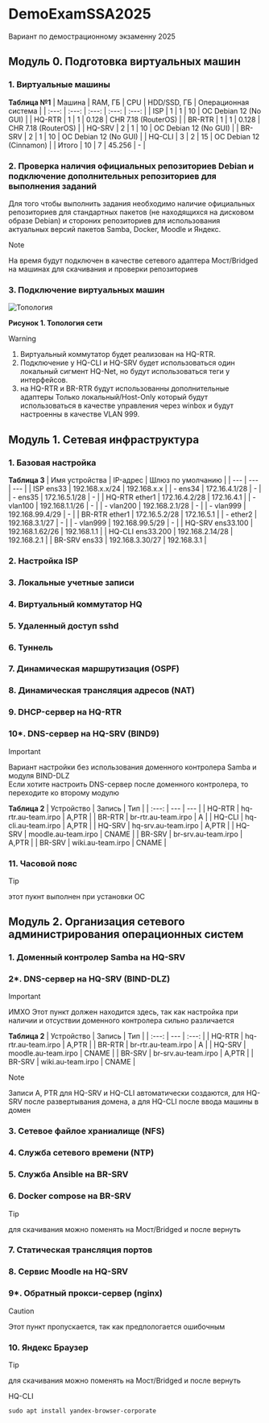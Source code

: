 # DemoExamSSA2025
Вариант по демострационному экзаменну 2025 

## Модуль 0. Подготовка виртуальных машин
### 1. Виртуальные машины

**Таблица №1**
|  Машина  |  RAM, ГБ  |  CPU  |  HDD/SSD, ГБ  |  Операционная система  |
|  :---:  |  :---:  |  :---:  |  :---:  |  :---:  |
|  ISP  |  1  |  1  |  10  |  OC Debian 12 (No GUI)  |
|  HQ-RTR  |  1  |  1  |  0.128  |  CHR 7.18 (RouterOS)  |
|  BR-RTR  |  1  |  1  |  0.128  |  CHR 7.18 (RouterOS)  |
|  HQ-SRV  |  2  |  1  |  10  |  OC Debian 12 (No GUI)  |
|  BR-SRV  |  2  |  1  |  10  |  OC Debian 12 (No GUI)  |
|  HQ-CLI  |  3  |  2  |  15  |  OC Debian 12 (Cinnamon)  |
|  Итого  |  10  |  7  |  45.256  |  -  |  

### 2. Проверка наличия официальных репозиториев Debian и подключение дополнительных репозиториев для выполнения заданий
Для того чтобы выполнить задания необходимо наличие официальных репозиториев для стандартных пакетов (не находящихся на дисковом образе Debian) и стороних репозиториев для использования актуальных версий пакетов Samba, Docker, Moodle и Яндекс.

> [!NOTE]
> На время будут подключен в качестве сетевого адаптера Мост/Bridged на машинах для скачивания и проверки репозиториев

### 3. Подключение виртуальных машин  

![Топология](https://github.com/user-attachments/assets/6e7b0b78-a47c-467f-a61b-08e421c27acf)

**Рисунок 1. Топология сети**

> [!WARNING]
> 1. Виртуальный коммутатор будет реализован на HQ-RTR.
> 2. Подключение у HQ-CLI и HQ-SRV будет использоваться один локальный сигмент HQ-Net, но будут использоваться теги у интерфейсов.
> 3. на HQ-RTR и BR-RTR будут использованны дополнительные адаптеры Только локальный/Host-Only который будут использоваться в качестве управления через winbox и будут настроенны в качестве VLAN 999.


## Модуль 1. Сетевая инфраструктура 
### 1. Базовая настройка

**Таблица 3**
|  Имя устройства   |  IP-адрес  |  Шлюз по умолчанию  |
|  ---  |  ---  |  ---  |
|  ISP ens33  |  192.168.x.x/24  |  192.168.x.x  |
|  -  ens34  |  172.16.4.1/28  |  -  |
|  -  ens35  |  172.16.5.1/28  |  -  |
|  HQ-RTR  ether1  |  172.16.4.2/28  |  172.16.4.1  |
|  -  vlan100  |  192.168.1.1/26  |  -  |
|  -  vlan200  |  192.168.2.1/28  |  -  |
|  -  vlan999  |  192.168.99.4/29  |  -  |
|  BR-RTR  ether1  |  172.16.5.2/28  |  172.16.5.1  |
|  -  ether2  |  192.168.3.1/27  |  -  |
|  -  vlan999  |  192.168.99.5/29  |  -  |
|  HQ-SRV ens33.100  |  192.168.1.62/26  |  192.168.1.1  |
|  HQ-CLI ens33.200  |  192.168.2.14/28  |  192.168.2.1  |
|  BR-SRV ens33  |  192.168.3.30/27  |  192.168.3.1  |

### 2. Настройка ISP
### 3. Локальные учетные записи
### 4. Виртуальный коммутатор HQ
### 5. Удаленный доступ sshd
### 6. Туннель
### 7. Динамическая маршрутизация (OSPF)
### 8. Динамическая трансляция адресов (NAT)
### 9. DHCP-сервер на HQ-RTR
### 10*. DNS-сервер на HQ-SRV (BIND9)
> [!IMPORTANT]
> Вариант настройки без использования доменного контролера Samba и модуля BIND-DLZ\
> Если хотите настроить DNS-сервер после доменного контролера, то переходите ко второму модулю

**Таблица 2**
|  Устройство  |  Запись  |  Тип   |
|  :---:  |  ---  |  ---  |
|  HQ-RTR  |  hq-rtr.au-team.irpo  |  A,PTR  |
|  BR-RTR  |  br-rtr.au-team.irpo  |  A  |
|  HQ-CLI  |  hq-cli.au-team.irpo  |  A,PTR  |
|  HQ-SRV  |  hq-srv.au-team.irpo  |  A,PTR  |
|  HQ-SRV  |  moodle.au-team.irpo  |  CNAME  |
|  BR-SRV  |  br-srv.au-team.irpo  |  A,PTR  |
|  BR-SRV  |  wiki.au-team.irpo  |  CNAME  |




### 11. Часовой пояс
> [!TIP]
> этот пукнт выполнен при установки ОС


## Модуль 2. Организация сетевого администрирования операционных систем
### 1. Доменный контролер Samba на HQ-SRV
### 2*. DNS-сервер на HQ-SRV (BIND-DLZ)
> [!IMPORTANT]
> ИМХО Этот пункт должен находится здесь, так как настройка при наличии и отсуствии доменного контролера сильно различается

**Таблица 2**
|  Устройство  |  Запись  |  Тип   |
|  :---:  |  ---  |  :---:  |
|  HQ-RTR  |  hq-rtr.au-team.irpo  |  A,PTR  |
|  BR-RTR  |  br-rtr.au-team.irpo  |  A  |
|  HQ-SRV  |  moodle.au-team.irpo  |  CNAME  |
|  BR-SRV  |  br-srv.au-team.irpo  |  A,PTR  |
|  BR-SRV  |  wiki.au-team.irpo  |  CNAME  |

> [!NOTE]
> Записи  A, PTR для HQ-SRV и HQ-CLI автоматически создаются, для HQ-SRV после развертывания домена, а для HQ-CLI после ввода машины в домен  

### 3. Сетевое файлое храниалище (NFS)
### 4. Служба сетевого времени (NTP)
### 5. Служба Ansible на BR-SRV
### 6. Docker compose на BR-SRV
> [!TIP]
> для скачивания можно поменять на Мост/Bridged и после вернуть
### 7. Статическая трансляция портов
### 8. Сервис Moodle на HQ-SRV 
### 9*. Обратный прокси-сервер (nginx)
> [!CAUTION]
> Этот пункт пропускается, так как предпологается ошибочным
### 10. Яндекс Браузер

> [!TIP]
> для скачивания можно поменять на Мост/Bridged и после вернуть

HQ-CLI
```
sudo apt install yandex-browser-corporate
```


